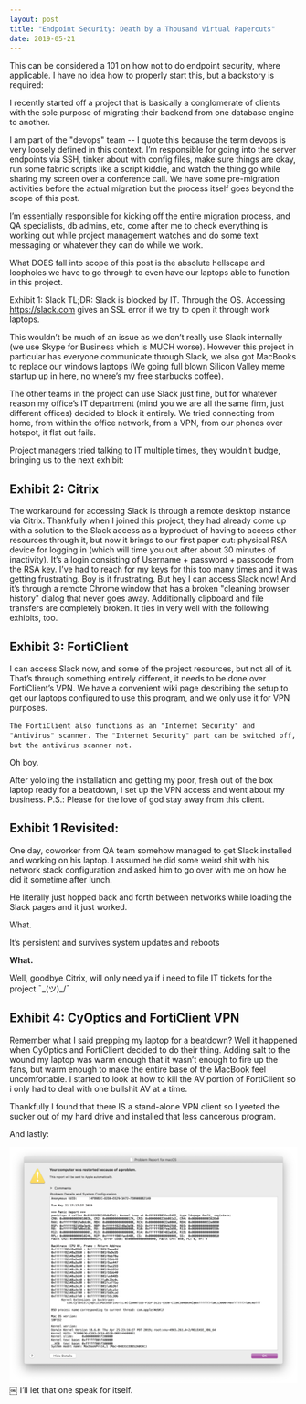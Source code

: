 ```yaml
---
layout: post
title: "Endpoint Security: Death by a Thousand Virtual Papercuts"
date: 2019-05-21
---
```


This can be considered a 101 on how not to do endpoint security, where applicable. I have no idea how to properly start this, but a backstory is required:

I recently started off a project that is basically a conglomerate of clients with the sole purpose of migrating their backend from one database engine to another. 

I am part of the "devops" team -- I quote this because the term devops is very loosely defined in this context. I’m responsible for going into the server endpoints via SSH, tinker about with config files, make sure things are okay, run some fabric scripts like a script kiddie, and watch the thing go while sharing my screen over a conference call. We have some pre-migration activities before the actual migration but the process itself goes beyond the scope of this post.

I’m essentially responsible for kicking off the entire migration process, and QA specialists, db admins, etc, come after me to check everything is working out while project management watches and do some text messaging or whatever they can do while we work.

What DOES fall into scope of this post is the absolute hellscape and loopholes we have to go through to even have our laptops able to function in this project.

Exhibit 1: Slack
TL;DR: Slack is blocked by IT. Through the OS. Accessing https://slack.com gives an SSL error if we try to open it through work laptops.

This wouldn’t be much of an issue as we don’t really use Slack internally (we use Skype for Business which is MUCH worse). However this project in particular has everyone communicate through Slack, we also got MacBooks to replace our windows laptops (We going full blown Silicon Valley meme startup up in here, no where’s my free starbucks coffee). 

The other teams in the project can use Slack just fine, but for whatever reason my office’s IT department (mind you we are all the same firm, just different offices) decided to block it entirely. We tried connecting from home, from within the office network, from a VPN, from our phones over hotspot, it flat out fails.

Project managers tried talking to IT multiple times, they wouldn’t budge, bringing us to the next exhibit:

## Exhibit 2: Citrix

The workaround for accessing Slack is through a remote desktop instance via Citrix. Thankfully when I joined this project, they had already come up with a solution to the Slack access as a byproduct of having to access other resources through it, but now it brings to our first paper cut: physical RSA device for logging in (which will time you out after about 30 minutes of inactivity). It’s a login consisting of Username + password + passcode from the RSA key. I’ve had to reach for my keys for this too many times and it was getting frustrating. Boy is it frustrating. But hey I can access Slack now! And it’s through a remote Chrome window that has a broken "cleaning browser history" dialog that never goes away. Additionally clipboard and file transfers are completely broken. It ties in very well with the following exhibits, too. 

## Exhibit 3: FortiClient

I can access Slack now, and some of the project resources, but not all of it. That’s through something entirely different, it needs to be done over FortiClient’s VPN. We have a convenient wiki page describing the setup to get our laptops configured to use this program, and we only use it for VPN purposes.

`The FortiClient also functions as an "Internet Security" and "Antivirus" scanner. The "Internet Security" part can be switched off, but the antivirus scanner not.`

Oh boy.

After yolo’ing the installation and getting my poor, fresh out of the box laptop ready for a beatdown, i set up the VPN access and went about my business.
P.S.: Please for the love of god stay away from this client.

## Exhibit 1 Revisited:
One day, coworker from QA team somehow managed to get Slack installed and working on his laptop. I assumed he did some weird shit with his network stack configuration and asked him to go over with me on how he did it sometime after lunch.

He literally just hopped back and forth between networks while loading the Slack pages and it just worked.

What.

It’s persistent and survives system updates and reboots

**What.**

Well, goodbye Citrix, will only need ya if i need to file IT tickets for the project ¯\_(ツ)_/¯


## Exhibit 4: CyOptics and FortiClient VPN
Remember what I said prepping my laptop for a beatdown? Well it happened when CyOptics and FortiClient decided to do their thing. Adding salt to the wound my laptop was warm enough that it wasn’t enough to fire up the fans, but warm enough to make the entire base of the MacBook feel uncomfortable. I started to look at how to kill the AV portion of FortiClient so i only had to deal with one bullshit AV at a time.

Thankfully I found that there IS a stand-alone VPN client so I yeeted the sucker out of my hard drive and installed that less cancerous program.

And lastly:

![](/img/panic_at_the_kernel.png)
￼
I’ll let that one speak for itself.
